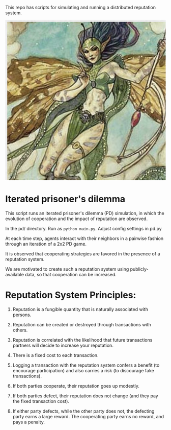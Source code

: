  This repo has scripts for simulating and running a distributed reputation system.

![alt text](images/faerie.png)

# Iterated prisoner's dilemma
This script runs an iterated prisoner's dilemma (PD) simulation, in which the evolution of cooperation and the impact of reputation are observed.

In the pd/ directory. Run as `python main.py`. Adjust config settings in pd.py

At each time step, agents interact with their neighbors in a pairwise fashion through an iteration of a 2x2 PD game.

It is observed that cooperating strategies are favored in the presence of a reputation system.

We are motivated to create such a reputation system using publicly-available data, so that cooperation can be increased.

# Reputation System Principles:
1. Reputation is a fungible quantity that is naturally associated with persons.

2. Reputation can be created or destroyed through transactions with others.

3. Reputation is correlated with the likelihood that future transactions partners will decide to increase your reputation.

4. There is a fixed cost to each transaction.

5. Logging a transaction with the reputation system confers a benefit (to encourage participation) and also carries a risk (to discourage fake transactions).

6. If both parties cooperate, their reputation goes up modestly.
7. If both parties defect, their reputation does not change (and they pay the fixed transaction cost).
8. If either party defects, while the other party does not, the defecting party earns a large reward. The cooperating party earns no reward, and pays a penalty.


